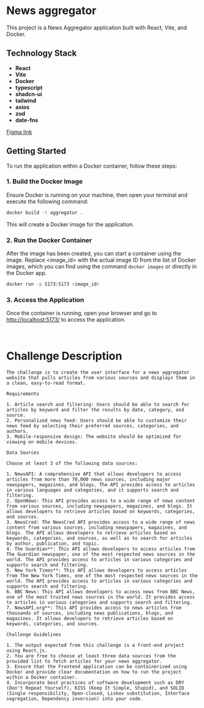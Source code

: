 # News aggregator

This project is a News Aggregator application built with React, Vite, and Docker.

## Technology Stack

- **React**
- **Vite**
- **Docker**
- **typescript**
- **shadcn-ui**
- **tailwind**
- **axios**
- **zod**
- **date-fns**

[Figma link](https://www.figma.com/design/9lHxMZEyAZUjvFlUuEh549/Untitled)

## Getting Started

To run the application within a Docker container, follow these steps:

### 1. Build the Docker Image

Ensure Docker is running on your machine, then open your terminal and execute the following command:

```bash
docker build -t aggregator .
```

This will create a Docker image for the application.

### 2. Run the Docker Container

After the image has been created, you can start a container using the image. Replace <image_id> with the actual image ID from the list of Docker images, which you can find using the command `docker images` or directly in the Docker app.

```bash
docker run -p 5173:5173 <image_id>
```

### 3. Access the Application

Once the container is running, open your browser and go to [http://localhost:5173/](http://localhost:5173/) to access the application.

&nbsp;
&nbsp;
&nbsp;

# Challenge Description

```text
The challenge is to create the user interface for a news aggregator website that pulls articles from various sources and displays them in a clean, easy-to-read format.

Requirements

1. Article search and filtering: Users should be able to search for articles by keyword and filter the results by date, category, and source.
2. Personalized news feed: Users should be able to customize their news feed by selecting their preferred sources, categories, and authors.
3. Mobile-responsive design: The website should be optimized for viewing on mobile devices.

Data Sources

Choose at least 3 of the following data sources:

1. NewsAPI: A comprehensive API that allows developers to access articles from more than 70,000 news sources, including major newspapers, magazines, and blogs. The API provides access to articles in various languages and categories, and it supports search and filtering.
2. OpenNews: This API provides access to a wide range of news content from various sources, including newspapers, magazines, and blogs. It allows developers to retrieve articles based on keywords, categories, and sources.
3. NewsCred: The NewsCred API provides access to a wide range of news content from various sources, including newspapers, magazines, and blogs. The API allows developers to retrieve articles based on keywords, categories, and sources, as well as to search for articles by author, publication, and topic.
4. The Guardian**: This API allows developers to access articles from The Guardian newspaper, one of the most respected news sources in the world. The API provides access to articles in various categories and supports search and filtering.
5. New York Times**: This API allows developers to access articles from The New York Times, one of the most respected news sources in the world. The API provides access to articles in various categories and supports search and filtering.
6. BBC News: This API allows developers to access news from BBC News, one of the most trusted news sources in the world. It provides access to articles in various categories and supports search and filtering.
7. NewsAPI.org**: This API provides access to news articles from thousands of sources, including news publications, blogs, and magazines. It allows developers to retrieve articles based on keywords, categories, and sources.

Challenge Guidelines

1. The output expected from this challenge is a front-end project using React.js.
2. You are free to choose at least three data sources from the provided list to fetch articles for your news aggregator.
3. Ensure that the Frontend application can be containerized using Docker and provide clear documentation on how to run the project within a Docker container.
4. Incorporate best practices of software development such as DRY (Don't Repeat Yourself), KISS (Keep It Simple, Stupid), and SOLID (Single responsibility, Open-closed, Liskov substitution, Interface segregation, Dependency inversion) into your code.
```

